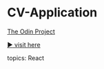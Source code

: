 # CV-Application

[The Odin Project](https://www.theodinproject.com/lessons/node-path-react-new-cv-application)

[:arrow_forward: visit here](https://andrij-kolomijec.github.io/CV-Application/)

topics: React
